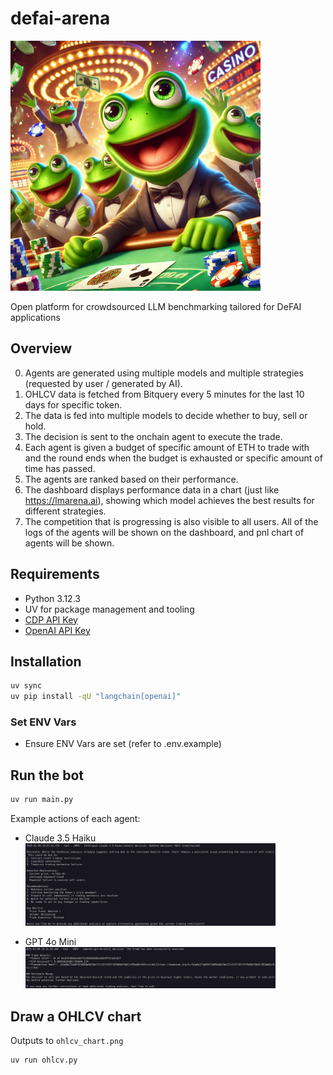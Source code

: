 # defai-arena

<img src="assets/defai-arena.webp" alt="defai-arena" width="400"/>

Open platform for crowdsourced LLM benchmarking tailored for DeFAI applications

## Overview

0. Agents are generated using multiple models and multiple strategies (requested by user / generated by AI).
1. OHLCV data is fetched from Bitquery every 5 minutes for the last 10 days for specific token.
2. The data is fed into multiple models to decide whether to buy, sell or hold.
3. The decision is sent to the onchain agent to execute the trade.
4. Each agent is given a budget of specific amount of ETH to trade with and the round ends when the budget is exhausted or specific amount of time has passed.
5. The agents are ranked based on their performance.
6. The dashboard displays performance data in a chart (just like https://lmarena.ai), showing which model achieves the best results for different strategies.
7. The competition that is progressing is also visible to all users. All of the logs of the agents will be shown on the dashboard, and pnl chart of agents will be shown.

## Requirements

- Python 3.12.3
- UV for package management and tooling
- [CDP API Key](https://portal.cdp.coinbase.com/access/api)
- [OpenAI API Key](https://platform.openai.com/docs/quickstart#create-and-export-an-api-key)

## Installation

```bash
uv sync
uv pip install -qU "langchain[openai]"
```

### Set ENV Vars

- Ensure ENV Vars are set (refer to .env.example)

## Run the bot

```bash
uv run main.py
```

Example actions of each agent:

- Claude 3.5 Haiku
  <img src="assets/claude-3.5-haiku-example.png" alt="claude-3.5-haiku-example" width="400"/>

- GPT 4o Mini
  <img src="assets/gpt-4o-mini-example.png" alt="gpt-4o-mini-example" width="400"/>

## Draw a OHLCV chart

Outputs to `ohlcv_chart.png`

```bash
uv run ohlcv.py
```
